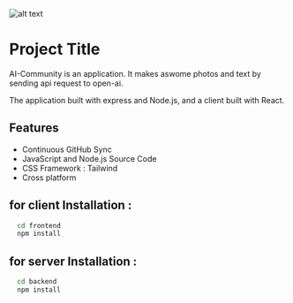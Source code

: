 

![alt text](https://i.ibb.co/1rb0jP6/web-Live-Photo.png)
# Project Title

AI-Community is an application. It makes aswome photos and text by sending api request to open-ai.

The application built with express and Node.js, and a client built with React.


## Features

- Continuous GitHub Sync
- JavaScript and Node.js Source Code
- CSS Framework : Tailwind
- Cross platform

## for client Installation : 

```bash
  cd frontend
  npm install
```
## for server Installation : 

```bash
  cd backend
  npm install
```
    
